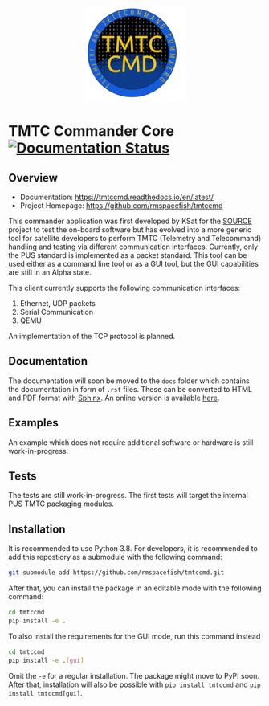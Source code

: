 <p align="center"> <img src="docs/logo_tmtccmd_smaller.png" width="40%"> </p>

TMTC Commander Core [![Documentation Status](https://readthedocs.org/projects/tmtccmd/badge/?version=latest)](https://tmtccmd.readthedocs.io/en/latest/?badge=latest)
====

## Overview

- Documentation: https://tmtccmd.readthedocs.io/en/latest/
- Project Homepage: https://github.com/rmspacefish/tmtccmd

This commander application was first developed by KSat for the 
[SOURCE](https://www.ksat-stuttgart.de/en/our-missions/source/) project to test the on-board 
software but has evolved into a more generic tool for satellite developers to perform TMTC 
(Telemetry and Telecommand) handling and testing via different communication interfaces. 
Currently, only the PUS standard is implemented as a packet standard. This tool can be used either 
as a command line tool or as a GUI tool, but the GUI capabilities are still in an Alpha state.

This client currently supports the following communication interfaces:

1. Ethernet, UDP packets
2. Serial Communication 
3. QEMU

An implementation of the TCP protocol is planned.

## Documentation

The documentation will soon be moved to the `docs` folder which contains the documentation in
form of `.rst` files. These can be converted to HTML and PDF format with 
[Sphinx](https://docs.readthedocs.io/en/stable/intro/getting-started-with-sphinx.html).
An online version is available [here](https://tmtccmd.readthedocs.io/en/latest/).

## Examples 

An example which does not require additional software or hardware is still work-in-progress.

## Tests

The tests are still work-in-progress. The first tests will target the internal
PUS TMTC packaging modules.

## Installation

It is recommended to use Python 3.8.
For developers, it is recommended to add this repostiory as a submodule
with the following command:

```sh
git submodule add https://github.com/rmspacefish/tmtccmd.git
```

After that, you can install the package in an editable mode with the following command:

```sh
cd tmtccmd
pip install -e .
```

To also install the requirements for the GUI mode, run this command instead

```sh
cd tmtccmd
pip install -e .[gui]
```

Omit the `-e` for a regular installation. The package might move to PyPI soon.
After that, installation will also be possible with `pip install tmtccmd`
and `pip install tmtccmd[gui]`.
